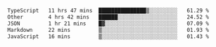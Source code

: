 <!--START_SECTION:waka-->

```txt
TypeScript   11 hrs 47 mins  ███████████████▒░░░░░░░░░   61.29 %
Other        4 hrs 42 mins   ██████░░░░░░░░░░░░░░░░░░░   24.52 %
JSON         1 hr 21 mins    █▓░░░░░░░░░░░░░░░░░░░░░░░   07.09 %
Markdown     22 mins         ▒░░░░░░░░░░░░░░░░░░░░░░░░   01.93 %
JavaScript   16 mins         ▒░░░░░░░░░░░░░░░░░░░░░░░░   01.43 %
```

<!--END_SECTION:waka-->